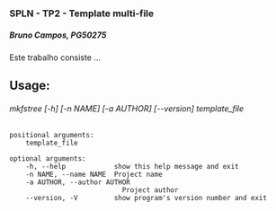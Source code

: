### SPLN - TP2 - Template multi-file
##### Bruno Campos, PG50275

Este trabalho consiste ...

## Usage: 
######  mkfstree [-h] [-n NAME] [-a AUTHOR] [--version] template_file

    positional arguments:
        template_file

    optional arguments:
        -h, --help            show this help message and exit
        -n NAME, --name NAME  Project name
        -a AUTHOR, --author AUTHOR
                                Project author
        --version, -V         show program's version number and exit